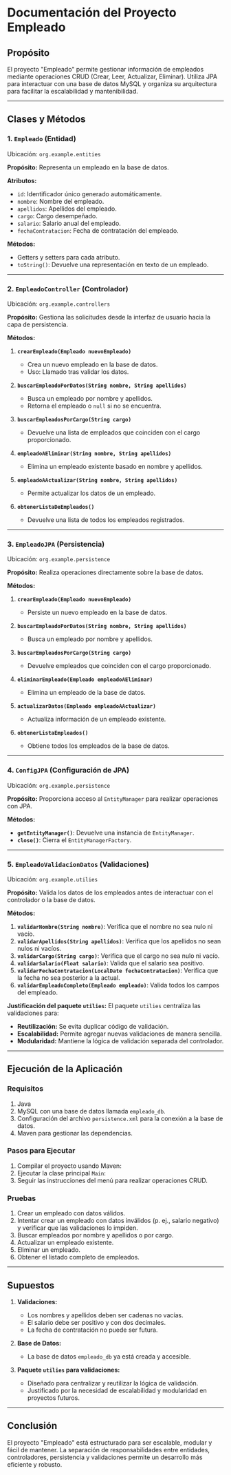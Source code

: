 # Documentación del Proyecto Empleado

## Propósito
El proyecto "Empleado" permite gestionar información de empleados mediante operaciones CRUD (Crear, Leer, Actualizar, Eliminar). Utiliza JPA para interactuar con una base de datos MySQL y organiza su arquitectura para facilitar la escalabilidad y mantenibilidad.

---

## Clases y Métodos

### 1. **`Empleado`** (Entidad)
Ubicación: `org.example.entities`

**Propósito:** Representa un empleado en la base de datos.

**Atributos:**
- `id`: Identificador único generado automáticamente.
- `nombre`: Nombre del empleado.
- `apellidos`: Apellidos del empleado.
- `cargo`: Cargo desempeñado.
- `salario`: Salario anual del empleado.
- `fechaContratacion`: Fecha de contratación del empleado.

**Métodos:**
- Getters y setters para cada atributo.
- `toString()`: Devuelve una representación en texto de un empleado.

---

### 2. **`EmpleadoController`** (Controlador)
Ubicación: `org.example.controllers`

**Propósito:** Gestiona las solicitudes desde la interfaz de usuario hacia la capa de persistencia.

**Métodos:**
1. **`crearEmpleado(Empleado nuevoEmpleado)`**
   - Crea un nuevo empleado en la base de datos.
   - Uso: Llamado tras validar los datos.

2. **`buscarEmpleadoPorDatos(String nombre, String apellidos)`**
   - Busca un empleado por nombre y apellidos.
   - Retorna el empleado o `null` si no se encuentra.

3. **`buscarEmpleadosPorCargo(String cargo)`**
   - Devuelve una lista de empleados que coinciden con el cargo proporcionado.

4. **`empleadoAEliminar(String nombre, String apellidos)`**
   - Elimina un empleado existente basado en nombre y apellidos.

5. **`empleadoAActualizar(String nombre, String apellidos)`**
   - Permite actualizar los datos de un empleado.

6. **`obtenerListaDeEmpleados()`**
   - Devuelve una lista de todos los empleados registrados.

---

### 3. **`EmpleadoJPA`** (Persistencia)
Ubicación: `org.example.persistence`

**Propósito:** Realiza operaciones directamente sobre la base de datos.

**Métodos:**
1. **`crearEmpleado(Empleado nuevoEmpleado)`**
   - Persiste un nuevo empleado en la base de datos.

2. **`buscarEmpleadoPorDatos(String nombre, String apellidos)`**
   - Busca un empleado por nombre y apellidos.

3. **`buscarEmpleadosPorCargo(String cargo)`**
   - Devuelve empleados que coinciden con el cargo proporcionado.

4. **`eliminarEmpleado(Empleado empleadoAEliminar)`**
   - Elimina un empleado de la base de datos.

5. **`actualizarDatos(Empleado empleadoAActualizar)`**
   - Actualiza información de un empleado existente.

6. **`obtenerListaEmpleados()`**
   - Obtiene todos los empleados de la base de datos.

---

### 4. **`ConfigJPA`** (Configuración de JPA)
Ubicación: `org.example.persistence`

**Propósito:** Proporciona acceso al `EntityManager` para realizar operaciones con JPA.

**Métodos:**
- **`getEntityManager()`**: Devuelve una instancia de `EntityManager`.
- **`close()`**: Cierra el `EntityManagerFactory`.

---

### 5. **`EmpleadoValidacionDatos`** (Validaciones)
Ubicación: `org.example.utilies`

**Propósito:** Valida los datos de los empleados antes de interactuar con el controlador o la base de datos.

**Métodos:**
1. **`validarNombre(String nombre)`**: Verifica que el nombre no sea nulo ni vacío.
2. **`validarApellidos(String apellidos)`**: Verifica que los apellidos no sean nulos ni vacíos.
3. **`validarCargo(String cargo)`**: Verifica que el cargo no sea nulo ni vacío.
4. **`validarSalario(Float salario)`**: Valida que el salario sea positivo.
5. **`validarFechaContratacion(LocalDate fechaContratacion)`**: Verifica que la fecha no sea posterior a la actual.
6. **`validarEmpleadoCompleto(Empleado empleado)`**: Valida todos los campos del empleado.

**Justificación del paquete `utilies`:**
El paquete `utilies` centraliza las validaciones para:
- **Reutilización:** Se evita duplicar código de validación.
- **Escalabilidad:** Permite agregar nuevas validaciones de manera sencilla.
- **Modularidad:** Mantiene la lógica de validación separada del controlador.

---

## Ejecución de la Aplicación

### Requisitos
1. Java 
2. MySQL con una base de datos llamada `empleado_db`.
3. Configuración del archivo `persistence.xml` para la conexión a la base de datos.
4. Maven para gestionar las dependencias.

### Pasos para Ejecutar
1. Compilar el proyecto usando Maven:
2. Ejecutar la clase principal `Main`:
3. Seguir las instrucciones del menú para realizar operaciones CRUD.

### Pruebas
1. Crear un empleado con datos válidos.
2. Intentar crear un empleado con datos inválidos (p. ej., salario negativo) y verificar que las validaciones lo impiden.
3. Buscar empleados por nombre y apellidos o por cargo.
4. Actualizar un empleado existente.
5. Eliminar un empleado.
6. Obtener el listado completo de empleados.

---

## Supuestos
1. **Validaciones:**
   - Los nombres y apellidos deben ser cadenas no vacías.
   - El salario debe ser positivo y con dos decimales.
   - La fecha de contratación no puede ser futura.

2. **Base de Datos:**
   - La base de datos `empleado_db` ya está creada y accesible.

3. **Paquete `utilies` para validaciones:**
   - Diseñado para centralizar y reutilizar la lógica de validación.
   - Justificado por la necesidad de escalabilidad y modularidad en proyectos futuros.

---

## Conclusión
El proyecto "Empleado" está estructurado para ser escalable, modular y fácil de mantener. La separación de responsabilidades entre entidades, controladores, persistencia y validaciones permite un desarrollo más eficiente y robusto.

